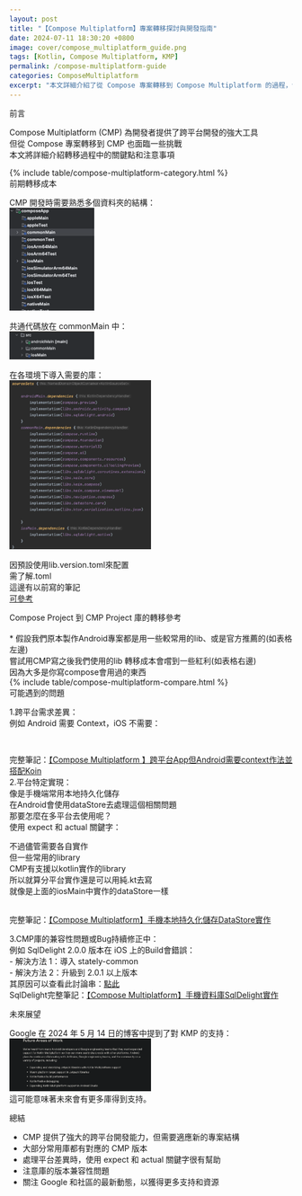 ```yaml
---
layout: post
title: "【Compose Multiplatform】專案轉移探討與開發指南"
date: 2024-07-11 18:30:20 +0800
image: cover/compose_multiplatform_guide.png
tags: [Kotlin, Compose Multiplatform, KMP]
permalink: /compose-multiplatform-guide
categories: ComposeMultiplatform
excerpt: "本文詳細介紹了從 Compose 專案轉移到 Compose Multiplatform 的過程，包括前期轉移成本、常用庫的對應關係、可能遇到的問題以及未來展望。"
---
```


<div class="c-border-main-title-2">前言</div>

Compose Multiplatform (CMP) 為開發者提供了跨平台開發的強大工具<br>
但從 Compose 專案轉移到 CMP 也面臨一些挑戰<br>
本文將詳細介紹轉移過程中的關鍵點和注意事項<br>

<div id="category">
    {% include table/compose-multiplatform-category.html %}
</div>

<div class="c-border-main-title-2">前期轉移成本</div>

CMP 開發時需要熟悉多個資料夾的結構：<br>
<img src="/images/compose/009.png" alt="Cover" width="30%"/><br>

共通代碼放在 commonMain 中：<br>
<img src="/images/compose/010.png" alt="Cover" width="30%"/><br>

在各環境下導入需要的庫：<br>
<img src="/images/compose/011.png" alt="Cover" width="50%"/><br>

因預設使用lib.version.toml來配置 <br>
需了解.toml<br>
這邊有以前寫的筆記<br>
<a href="{{site.baseurl}}/android-upgrade-to-toml-tutorial">可參考</a>

<div class="c-border-main-title-2">Compose Project 到 CMP Project 庫的轉移參考</div><br>
* 假設我們原本製作Android專案都是用一些較常用的lib、或是官方推薦的(如表格左邊)<br>
  嘗試用CMP寫之後我們使用的lib 轉移成本會嚐到一些紅利(如表格右邊)<br>
  因為大多是你寫compose會用過的東西<br>
{% include table/compose-multiplatform-compare.html %}

<div class="c-border-main-title-2">可能遇到的問題</div>

1.跨平台需求差異：<br>
   例如 Android 需要 Context，iOS 不需要：<br>
   <script src="https://gist.github.com/KuanChunChen/d4594b6b1b1e92509fa34c67233b301d.js"></script><br>
   完整筆記：<a href="{{site.baseurl}}/compose-multiplatform-di-context">【Compose Multiplatform 】跨平台App但Android需要context作法並搭配Koin</a><br>
2.平台特定實現：<br>
   像是手機端常用本地持久化儲存 <br>
   在Android會使用dataStore去處理這個相關問題<br>
   那要怎麼在多平台去使用呢？<br>
   使用 expect 和 actual 關鍵字：<br>
   <script src="https://gist.github.com/KuanChunChen/99f7bc0f32960a1af80971e8f68a8b0d.js"></script>
   <script src="https://gist.github.com/KuanChunChen/171b2f873713be2da5214a5450e1f2a4.js"></script>
   <script src="https://gist.github.com/KuanChunChen/3a1379e63db12a23997c21d7f632d8fa.js"></script>
   不過儘管需要各自實作<br>
   但一些常用的library<br>
   CMP有支援以kotlin實作的library<br>
   所以就算分平台實作還是可以用純.kt去寫 <br>
   就像是上面的iosMain中實作的dataStore一樣<br><br>

   完整筆記：<a href="{{site.baseurl}}/compose-multiplatform-datastore">【Compose Multiplatform】手機本地持久化儲存DataStore實作</a><br>

3.CMP庫的兼容性問題或Bug持續修正中：<br>
   例如 SqlDelight 2.0.0 版本在 iOS 上的Build會錯誤：<br>
    - 解決方法 1：導入 stately-common<br>
    - 解決方法 2：升級到 2.0.1 以上版本<br>
   其原因可以查看此討論串：[點此](https://github.com/cashapp/sqldelight/issues/4357)<br>
   SqlDelight完整筆記：<a href="{{site.baseurl}}/compose-multiplatform-sqldelight">【Compose Multiplatform】手機資料庫SqlDelight實作</a>
<div class="c-border-main-title-2">未來展望</div>

Google 在 2024 年 5 月 14 日的博客中提到了對 KMP 的支持：<br>
<img src="/images/compose/012.png" alt="Cover" width="50%"/><br>
這可能意味著未來會有更多庫得到支持。

<div class="c-border-main-title-2">總結</div>

- CMP 提供了強大的跨平台開發能力，但需要適應新的專案結構
- 大部分常用庫都有對應的 CMP 版本
- 處理平台差異時，使用 expect 和 actual 關鍵字很有幫助
- 注意庫的版本兼容性問題
- 關注 Google 和社區的最新動態，以獲得更多支持和資源
